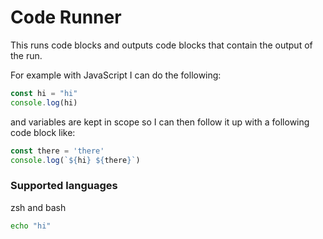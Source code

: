 Code Runner
===========

This runs code blocks and outputs code blocks that contain the output of the run.

For example with JavaScript I can do the following:

```js
const hi = "hi"
console.log(hi)
```

and variables are kept in scope so I can then follow it up with a following code block like:

```js
const there = 'there'
console.log(`${hi} ${there}`)
```

### Supported languages

zsh and bash

```zsh
echo "hi"
```
